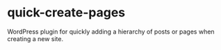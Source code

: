 # quick-create-pages
WordPress plugin for quickly adding a hierarchy of posts or pages when creating a new site.

